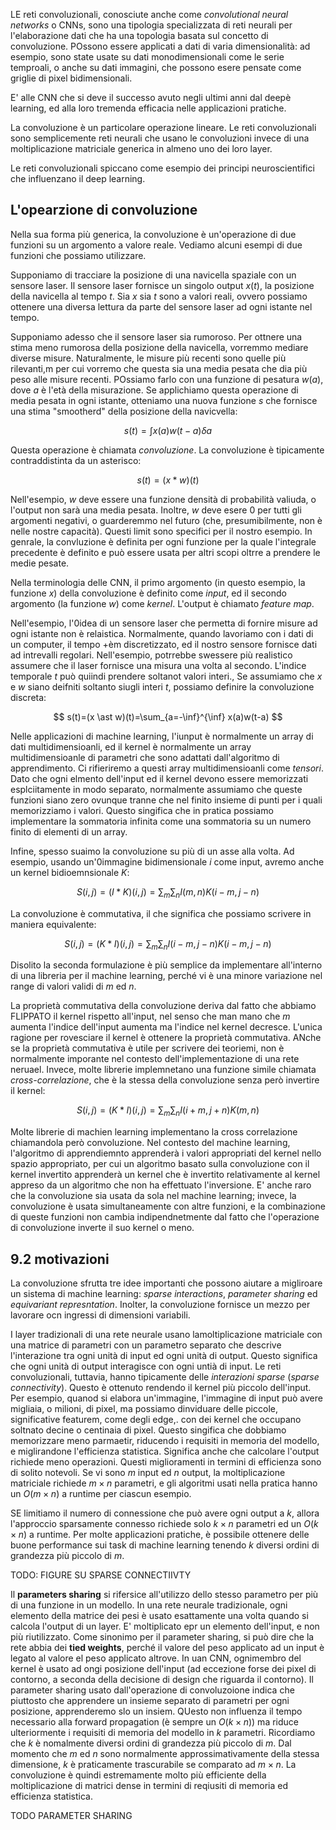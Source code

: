 LE reti convoluzionali, conosciute anche come *convolutional neural networks* o CNNs, sono una tipologia specializzata di reti neurali per l'elaborazione dati che ha una topologia basata sul concetto di convoluzione. POssono essere applicati a dati di varia dimensionalità: ad esempio, sono state usate su dati monodimensionali come le serie temproali, o anche su dati immagini, che possono esere pensate come griglie di pixel bidimensionali.

E' alle CNN che si deve il successo avuto negli ultimi anni dal deepè learning, ed alla loro tremenda efficacia nelle applicazioni pratiche. 

La convoluzione è un particolare operazione lineare. Le reti convoluzionali sono semplicemente reti neurali che usano le convoluzioni invece di una moltiplicazione matriciale generica in almeno uno dei loro layer.

Le reti convoluzionali spiccano come esempio dei principi neuroscientifici che influenzano il deep learning. 

## L'opearzione di convoluzione

Nella sua forma più generica, la convoluzione è un'operazione di due funzioni su un argomento a valore reale. Vediamo alcuni esempi di due funzioni che possiamo utilizzare.

Supponiamo di tracciare la posizione di una navicella spaziale con un sensore laser. Il sensore laser fornisce un singolo output $x(t)$, la posizione della navicella al tempo $t$. Sia $x$ sia $t$ sono a valori reali, ovvero possiamo ottenere una diversa lettura da parte del sensore laser ad ogni istante nel tempo.

Supponiamo adesso che il sensore laser sia rumoroso. Per ottnere una stima meno rumorosa della posizione della navicella, vorremmo mediare diverse misure. Naturalmente, le misure più recenti sono quelle più rilevanti,m  per cui vorremo che questa sia una media pesata che dia più peso alle misure recenti. POssiamo farlo con una funzione di pesatura $w(a)$, dove $a$ è l'età della misurazione. Se applichiamo questa operazione di media pesata in ogni istante, otteniamo una nuova funzione $s$ che fornisce una stima "smootherd" della posizione della navicvella:

$$
s(t) = \int x(a) w(t-a) \delta a
$$

Questa operazione è chiamata *convoluzione*. La convoluzione è tipicamente contraddistinta da un asterisco:

$$
s(t) = (x \ast w)(t)
$$

Nell'esempio, $w$ deve essere una funzione densità di probabilità valiuda, o l'output non sarà una media pesata. Inoltre, $w$ deve esere $0$ per tutti gli argomenti negativi, o guarderemmo nel futuro (che, presumibilmente, non è nelle nostre capacità). Questi limit sono specifici per il nostro esempio. In genrale, la convluzione è definita per ogni funzione per la quale l'integrale precedente è definito e può essere usata per altri scopi oltrre a prendere le medie pesate.

Nella terminologia delle CNN, il primo argomento (in questo esempio, la funzione $x$) della convoluzione è definito come *input*, ed il secondo argomento (la funzione $w$) come *kernel*. L'output è chiamato *feature map*.

Nell'esempio, l'0idea di un sensore laser che permetta di fornire misure ad ogni istante non è relaistica. Normalmente, quando lavoriamo con i dati di un computer, il tempo +èm discretizzato, ed il nostro sensore fornisce dati ad intrevalli regolari. Nell'esempio, potrrebbe swessere più realistico assumere che il laser fornisce una misura una volta al secondo. L'indice temporale $t$ può quiindi prendere soltanot valori interi., Se assumiamo che $x$ e $w$ siano deifniti soltanto siugli interi $t$, possiamo definire la convoluzione discreta:

$$
s(t)=(x \ast w)(t)=\sum_{a=-\inf}^{\inf} x(a)w(t-a) 
$$

Nelle applicazioni di machine learning, l'iunput è normalmente un array di dati multidimensioanli, ed il kernel è normalmente un array multidimensioanle di parametri che sono adattati dall'algoritmo di apprendimento. Ci rifieriremo a questi array multidimensioanli come *tensori*. Dato che ogni elmento dell'input ed il kernel devono essere memorizzati esplciitamente in modo separato, normalmente assumiamo che queste funzioni siano zero ovunque tranne che nel finito insieme di punti per i quali memorizziamo i valori. Questo singifica che in pratica possiamo implementare la sommatoria infinita come una sommatoria su un numero finito di elementi di un array.

Infine, spesso suaimo la convoluzione su più di un asse alla volta. Ad esempio, usando un'0immagine bidimensionale $i$ come input, avremo anche un kernel bidioemnsionale $K$:

$$
S(i,j) = (I\ast K)(i, j)=\sum_m \sum_n I(m, n) K(i-m, j-n)
$$

La convoluzione è commutativa, il che significa che possiamo scrivere in maniera equivalente:

$$
S(i,j) = (K\ast I)(i, j)=\sum_m \sum_n I(i-m, j-n) K(i-m, j-n)
$$

Disolito la seconda formulazione è più semplice da implementare all'interno di una libreria per il machine learning, perché vi è una minore variazione nel range di valori validi di $m$ ed $n$.

La proprietà commutativa della convoluzione deriva dal fatto che abbiamo FLIPPATO il kernel rispetto all'input, nel senso che man mano che $m$ aumenta l'indice dell'input aumenta ma l'indice nel kernel decresce. L'unica ragione per rovesciare il kernel è ottenere la proprietà commutativa. ANche se la proprietà commutativa è utile per scrivere dei teoriemi, non è normalmente imporante nel contesto dell'implementazione di una rete neruael. Invece, molte librerie implemnetano una funzione simile chiamata *cross-correlazione*, che è la stessa della convoluzione senza però invertire il kernel:

$$
S(i,j) = (K \ast I)(i, j) = \sum_{m} \sum_{n} I(i+m, j+n)K(m,n)
$$

Molte librerie di machien learning implementano la cross correlazione chiamandola però convoluzione. Nel contesto del machine learning, l'algoritmo di apprendiemnto apprenderà i valori appropriati del kernel nello spazio appropriato, per cui un algoritmo basato sulla convoluzione con il kernel invertito apprenderà un kernel che è invertito relativamente al kernel appreso da un algoritmo che non ha effettuato l'inversione. E' anche raro che la convoluzione sia usata da sola nel machine learning; invece, la convoluzione è usata simultaneamente con altre funzioni, e la combinazione di queste funzioni non cambia indipendnetmente dal fatto che l'operazione di convoluzione inverte il suo kernel o meno.

## 9.2 motivazioni

La convoluzione sfrutta tre idee importanti che possono aiutare a migliroare un sistema di machine learning: *sparse interactions*, *parameter sharing* ed *equivariant represntation*. Inolter, la convoluzione fornisce un mezzo per lavorare ocn ingressi di dimensioni variabili.

I layer tradizionali di una rete neurale usano lamoltiplicazione matriciale con una matrice di parametri con un parametro separato che descrive l'interazione tra ogni unità di input ed ogni unità di output. Questo significa che ogni unità di output interagisce con ogni untià di input. Le reti convoluzionali, tuttavia, hanno tipicamente delle *interazioni sparse* (*sparse connectivity*). Questo è ottenuto rendendo il kernel più piccolo dell'input. Per esempio, quanod si elabora un'immagine, l'immagine di input può avere migliaia, o milioni, di pixel, ma possiamo dinviduare delle piccole, significative featurem, come degli edge,. con dei kernel che occupano soltnato decine o centinaia di pixel. Questo singifica che dobbiamo memorizzare meno parmaetir, riducendo i requisiti in memoria del modello, e miglirandone l'efficienza statistica. Significa anche che calcolare l'output richiede meno operazioni. Questi miglioramenti in termini di efficienza sono di solito notevoli. Se vi sono $m$ input ed $n$ output, la moltiplicazione matriciale richiede $m \times n$ parametri, e gli algoritmi usati nella pratica hanno un $O(m \times n)$ a runtime per ciascun esempio.

SE limitiamo il numero di connessione che può avere ogni output a $k$, allora l'approccio sparsamente connesso richiede solo $k \times n$ parametri ed un $O(k \times n)$ a runtime. Per molte applicazioni pratiche, è possibile ottenere delle buone performance sui task di machine learning tenendo $k$ diversi ordini di grandezza più piccolo di $m$. 

TODO: FIGURE SU SPARSE CONNECTIIVTY



Il **parameters sharing** si rifersice all'utilizzo dello stesso parametro per più di una funzione in un modello. In una rete neurale tradizionale, ogni elemento della matrice dei pesi è usato esattamente una volta quando si calcola l'output di un layer. E' moltiplicato epr un elemento dell'input, e non più riutilizzato. Come sinonimo per il parameter sharing, si può dire che la rete abbia dei **tied weights**, perché il valore del peso applicato ad un input è legato al valore el peso applicato altrove. In uan CNN, ognimembro del kernel è usato ad ongi posizione dell'input (ad eccezione forse dei pixel di contorno, a seconda della decisione di design che riguarda il contorno). Il parameter sharing usato dall'operazione di convoluzoione indica che piuttosto che apprendere un insieme separato di parametri per ogni posizione, apprenderemo slo un insiem. QUesto non influenza il tempo necessario alla forward propagation (è sempre un $O(k \times n$)) ma riduce ulteriormente i requisiti di memoria del modello in $k$ parametri. Ricordiamo che $k$ è nomalmente diversi ordini di grandezza più piccolo di $m$. Dal momento che $m$ ed $n$ sono normalmente approssimativamente della stessa dimensione, $k$ è praticamente trascurabile se comparato ad $m \times n$. La convoluzione è quindi estremamente molto più efficiente della moltiplicazione di matrici dense in termini di reqiusiti di memoria ed efficienza statistica.

TODO PARAMETER SHARING
